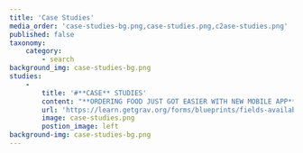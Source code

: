 ```yaml
---
title: 'Case Studies'
media_order: 'case-studies-bg.png,case-studies.png,c2ase-studies.png'
published: false
taxonomy:
    category:
        - search
background_img: case-studies-bg.png
studies:
    -
        title: '#**CASE** STUDIES'
        content: "**ORDERING FOOD JUST GOT EASIER WITH NEW MOBILE APP**\r\n\r\nWaiter.com, the premier online restaurant ordering service for the hungry web surfer, pioneered the concept of online restaurant ordering. The company was founded in 1995 by alumni from M.I.T. and Stanford Business Schools with the mission to save customers time by offering takeout or delivery food services from 60 Silicon Valley restaurants. Today, Waiter.com supports over 1300 restaurants nationwide. When an order is placed via Waiter.com, it is sent to the appropriate restaurant, and the customer gets verification that the restaurant has received the order. In addition to confirming the order and resolving any issues quickly, customers can save favorite orders for future use which can reduce order processing time to as little as 2 minutes. Customers can also order ahead and specify a later preparation time to avoid long waits during the busiest hours.\r\n"
        url: 'https://learn.getgrav.org/forms/blueprints/fields-available'
        image: case-studies.png
        postion_image: left
background-img: case-studies-bg.png
---
```


